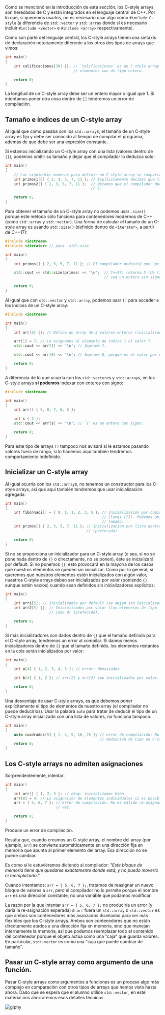 Como  se mencionó en la introducción de esta sección, los C-style arrays son heredados de C y están integrados en el lenguaje central de C++. Por lo que, si queremos usarlos, no es necesario usar algo como `#include C-style` (a diferencia de `std::vector` y `std::array` donde sí es necesario incluir `#include <vector>` e `#include <array>` respectivamente).

Como son parte del lenguaje central, los C-style arrays tienen una sintaxis de declaración notoriamente diferente a los otros dos tipos de arrays que vimos:
```c++
int main()
{
    int calificaciones[30] {}; // `calificaciones` es un C-style array de tamaño 30 cuyos
                               // elementos son de tipo entero.

    return 0;
}
```

La longitud de un C-style array debe ser un entero mayor o igual que 1. Si intentamos poner otra cosa dentro de `[]` tendremos un error de compilación.

## Tamaño e índices de un C-style array

Al igual que como pasaba con los `std::array`*s*, el tamaño de un C-style array es fijo y debe ser conocido al tiempo de compilar el programa, además de que debe ser una expresión constante.

Si estamos inicializando un C-style array con una lista (valores dentro de `{}`), podemos omitir su tamaño y dejar que el compilador lo deduzca solo:
```c++
int main()
{
    // Las siguientes maneras para definir un C-style array se comportan igual:
    int primos1[5] { 2, 3, 5, 7, 11 }; // Explícitamente decimos que tiene tamaño 5.
    int primos2[] { 2, 3, 5, 7, 11 };  // Dejamos que el compilador deduzca que tiene tamaño 
                                       // 5.

    return 0;
}
```

Para obtener el tamaño de un C-style array no podemos usar `.size()` porque este método sólo funciona para contenedores modernos de C++ (como `std::array` y `std::vector`). Una forma de calcular el tamaño de un C-style array es usando `std::size()` (definido dentro de `<iterator>`, a partir de C++17):
```c++
#include <iostream>
#include <iterator> // para `std::size `

int main()
{
    int primos[] { 2, 3, 5, 7, 11 }; // El compilador deducirá que `primos` tiene longitud 5.

    std::cout << std::size(primos) << '\n';  // C++17, retorna 5 (de tipo `std::size_t`, o 
                                             // sea un entero sin signo).

    return 0;
}
```

Al igual que con `std::vector` y `std::array`, podemos usar `[]` para acceder a los índices de un C-style array:
```c++
#include <iostream>

int main()
{
    int arr[5] {}; // Define un array de 5 valores enteros (inicializados por valor).

    arr[1] = 7; // Le asignamos al elemento de índice 1 el valor 7.
    std::cout << arr[1] << '\n'; // Imprime 7.

    std::cout << arr[0] << '\n'; // Imprime 0, porque es el valor por default.

    return 0;
}
```

A diferencia de lo que ocurría con los `std::vector`*es* y `std::array`*s*, en los C-style arrays **sí podemos** indexar con enteros con signo:
```c++
#include <iostream>

int main()
{
    int arr[] { 9, 8, 7, 6, 5 };

    int s { 2 };
    std::cout << arr[s] << '\n'; // `s` es un entero con signo.

    return 0;
}
```
Para este tipo de arrays `[]` tampoco nos avisará si le estamos pasando valores fuera de rango, si lo hacemos aquí también tendremos comportamiento indefinido.

## Inicializar un C-style array

Al igual ocurría con los `std::array`*s*, no tenemos un constructor para los C-style arrays, así que aquí también tendremos que usar inicialización agregada:
```c++
int main()
{
    int fibonnaci[] = { 0, 1, 1, 2, 3, 5 }; // Inicialización por copia usando lista entre
                                            // llaves ({}). Podemos omitir (o no) el 
                                            // tamaño.
    int primos[] { 2, 3, 5, 7, 11 }; // Inicialización por lista dentro de llaves 
                                     // (preferida).

    return 0;
}
```

Si no se proporciona un inicializador para un C-style array (o sea, si no se pone nada dentro de `{}` o directamente, no se ponen), éste se inicializará por default. Si no ponemos `{}`, esto provocará en la mayoría de los casos que nuestros elementos se queden sin inicializar. Como por lo general, sí queremos que nuestros elementos estén inicializados con algún valor, nuestros C-style arrays deben ser inicializados por valor (poniendo `{}` aunque estén vacíos) cuando sean definidos sin inicializadores explícitos:
```c++
int main()
{
    int arr1[5]; // Inicializados por default (se dejan sin inicializar).
    int arr2[5] {}; // Inicializados por valor (los elementos de tipo `int` son inicializados
                    // como 0) (preferido).

    return 0;
}
```

Si más inicializadores son dados dentro de `{}` que el tamaño definido para el C-style array, tendremos un error al compilar. Si damos menos inicializadores dentro de `{}` que el tamaño definido, los elementos restantes en la cola serán inicializados por valor:
```c++
int main()
{
    int a[4] { 1, 2, 3, 4, 5 }; // error: demasiados

    int b[4] { 1, 2 }; // arr[2] y arr[3] son inicializados por valor.

    return 0;
}
```

Una desventaja de usar C-style arrays, es que debemos poner explícitamente el tipo de elementos de nuestro array (el compilador no puede deducirlos). Usar la palabra `auto` para tratar de deducir el tipo de un C-style array inicializado con una lista de valores, no funciona tampoco:
```c++
int main()
{
    auto cuadrados[5] { 1, 4, 9, 16, 25 }; // error de compilación: No se puede usar 
                                           // deducción de tipo en C-style array.
    return 0;
}
```

## Los C-style arrays no admiten asignaciones

Sorprendentemente, intentar:
```c++
int main()
{
    int arr[] { 1, 2, 3 }; // okay: inicializamos bien.
    arr[0] = 4; // La asignación de elementos individuales sí es posible.
    arr = { 5, 6, 7 }; // error de compilación: No es válido re-asignar todo el array a la
                       // vez.

    return 0;
}
```

Produce un error de compilación.

Resulta que, cuando creamos un C-style array,  el nombre del array (por ejemplo, `arr`) se convierte automáticamente en una dirección fija en memoria que apunta al primer elemento del array. Esa dirección no se puede cambiar.

Es como si le estuviéramos diciendo al compilador: *"Este bloque de memoria tiene que quedarse exactamente donde está, y no puedo moverlo ni reemplazarlo."*

Cuando intentamos: `arr = { 5, 6, 7 };`, tratamos de reasignar un nuevo bloque de valores a `arr`, pero el compilador no lo permite porque el nombre `arr` es una dirección constante, no una variable que podamos modificar.

La razón por la que intentar `arr = { 5, 6, 7 };` no produciría un error (y daría la re-asignación esperada) si `arr` fuera un `std::array` o `std::vector` es que ambos son contenedores más avanzados diseñados para ser más flexibles que los C-style arrays. Ambos son contenedores que no están directamente atados a una dirección fija en memoria, sino que manejan internamente la memoria, así que podemos reemplazar todo el contenido del contenedor porque el objeto actúa como una "caja" que guarda valores. En particular, `std::vector` es como una "caja que puede cambiar de tamaño".

## Pasar un C-style array como argumento de una función.

Pasar C-style arrays como argumentos a funciones es un proceso algo más complejo en comparación con otros tipos de arrays que hemos visto hasta ahora. Dado que se espera que el alumno utilice `std::vector`, en este material nos ahorraremos esos detalles técnicos.

![giphy](https://github.com/user-attachments/assets/6e2b219f-47ee-47c3-abf0-f5ecf5e30456)
